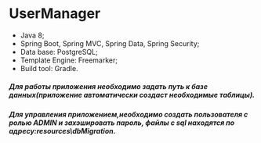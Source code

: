 # UserManager

+ Java 8;
+ Spring Boot, Spring MVC, Spring Data, Spring Security;
+ Data base: PostgreSQL;
+ Template Engine: Freemarker;
+ Build tool: Gradle.

#####   Для работы приложения необходимо задать путь к базе данных(приложение автоматически создаст необходимые таблицы).

#####   Для управления приложением,необходимо создать пользователя с ролью ADMIN и захэшировать пароль, файлы с sql находятся по адресу:resources\dbMigration.
